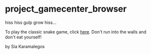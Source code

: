 project_gamecenter_browser
==========================

hiss hiss gulp grow hiss...

To play the classic snake game, click [here](http://siakaramalegos.github.io/project_game_center_browser/). Don't run into the walls and don't eat yourself!

by Sia Karamalegos
